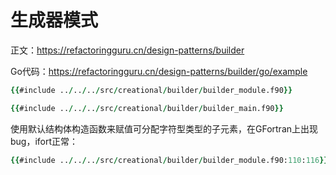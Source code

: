 # 生成器模式

正文：https://refactoringguru.cn/design-patterns/builder

Go代码：https://refactoringguru.cn/design-patterns/builder/go/example

```fortran
{{#include ../../../src/creational/builder/builder_module.f90}}
```

```fortran
{{#include ../../../src/creational/builder/builder_main.f90}}
```

使用默认结构体构造函数来赋值可分配字符型类型的子元素，在GFortran上出现bug，ifort正常：

```fortran
{{#include ../../../src/creational/builder/builder_module.f90:110:116}}
```